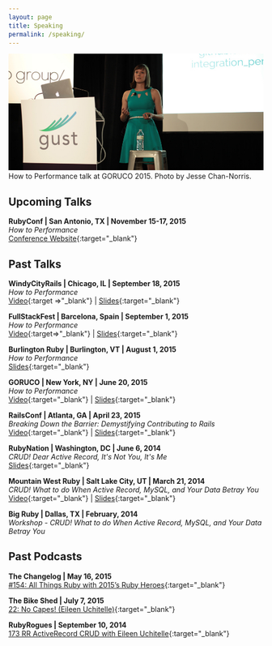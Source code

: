 ```yaml
---
layout: page
title: Speaking
permalink: /speaking/
---
```


<div class="image">
  <img src="/assets/eileen_goruco_2015.jpg" alt="eileen goruco 2015" />
  How to Performance talk at GORUCO 2015. Photo by Jesse Chan-Norris.
</div>

## Upcoming Talks

**RubyConf | San Antonio, TX | November 15-17, 2015**  
*How to Performance*  
[Conference Website](http://rubyconf.org/program#prop_1340){:target="_blank"}


## Past Talks

**WindyCityRails | Chicago, IL | September 18, 2015**  
*How to Performance*  
[Video](https://www.windycityrails.org/videos/2015/#10){:target =>"_blank"} | [Slides](https://speakerdeck.com/eileencodes/windycityrails-2015-how-to-performance){:target="_blank"}

**FullStackFest | Barcelona, Spain | September 1, 2015**  
*How to Performance*  
[Video](https://www.youtube.com/watch?v=HbLPLdLvnVo&feature=youtu.be){:target=>"_blank"} | [Slides](https://speakerdeck.com/eileencodes/fullstackfest-2015-how-to-performance){:target="_blank"}

**Burlington Ruby | Burlington, VT | August 1, 2015**  
*How to Performance*  
[Slides](https://speakerdeck.com/eileencodes/burlington-ruby-2015-how-to-performance){:target="_blank"}

**GORUCO | New York, NY | June 20, 2015**  
*How to Performance*  
[Video](http://confreaks.tv/videos/goruco2015-how-to-performance){:target="_blank"} | [Slides](https://speakerdeck.com/eileencodes/goruco-2015-how-to-performance){:target="_blank"}

**RailsConf | Atlanta, GA | April 23, 2015**  
*Breaking Down the Barrier: Demystifying Contributing to Rails*  
[Video](http://confreaks.tv/videos/railsconf2015-breaking-down-the-barrier-demystifying-contributing-to-rails){:target="_blank"} | [Slides](https://speakerdeck.com/eileencodes/railsconf-2015-breaking-down-the-barrier-demystifying-contributing-to-rails){:target="_blank"}

**RubyNation | Washington, DC | June 6, 2014**  
*CRUD! Dear Active Record, It's Not You, It's Me*  
[Slides](https://speakerdeck.com/eileencodes/crud-dear-active-record-its-not-you-its-me){:target="_blank"}

**Mountain West Ruby | Salt Lake City, UT | March 21, 2014**  
*CRUD! What to do When Active Record, MySQL, and Your Data Betray You*  
[Video](http://confreaks.tv/videos/mwrc2014-crud-the-consequences-of-not-understanding-how-activerecord-translates-into-mysql){:target="_blank"} | [Slides](https://speakerdeck.com/eileencodes/crud-what-to-do-when-active-record-mysql-and-your-data-betray-you){:target="_blank"}

**Big Ruby | Dallas, TX | February, 2014**  
*Workshop - CRUD! What to do When Active Record, MySQL, and Your Data Betray You*


## Past Podcasts

**The Changelog | May 16, 2015**  
[#154: All Things Ruby with 2015’s Ruby Heroes](https://changelog.com/154/){:target="_blank"}

**The Bike Shed | July 7, 2015**  
[22: No Capes! (Eileen Uchitelle)](http://bikeshed.fm/22){:target="_blank"}

**RubyRogues | September 10, 2014**  
[173 RR ActiveRecord CRUD with Eileen Uchitelle](http://devchat.tv/ruby-rogues/173-rr-activerecord-crud){:target="_blank"}

